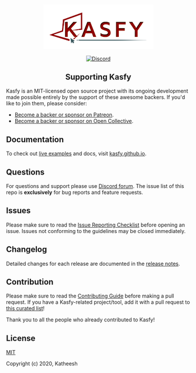 <p align="center"><a href="https://kasfy.github.io" target="_blank" rel="noopener noreferrer"><img width="300" src="https://raw.githubusercontent.com/kasfy/assets/master/images/kasfy-small.png" alt="logo"></a></p>

<p align="center">
    <a href="https://discord.gg/TUnwSru">
    <img alt="Discord" src="https://img.shields.io/discord/749637307073822791"></a>
</p>

<h2 align="center">Supporting Kasfy</h2>

Kasfy is an MIT-licensed open source project with its ongoing development made possible entirely by the support of these awesome backers. If you'd like to join them, please consider:

- [Become a backer or sponsor on Patreon](https://www.patreon.com/katheesh).
- [Become a backer or sponsor on Open Collective](https://opencollective.com/katheesh).


## Documentation

To check out [live examples](https://kasfy.heroku.app/) and docs, visit [kasfy.github.io](https://kasfy.github.io).

## Questions

For questions and support please use [Discord forum](https://discord.gg/TUnwSru). The issue list of this repo is **exclusively** for bug reports and feature requests.

## Issues

Please make sure to read the [Issue Reporting Checklist](https://github.com/kasfy/kasfy/blob/master/.github/CONTRIBUTING.md) before opening an issue. Issues not conforming to the guidelines may be closed immediately.

## Changelog

Detailed changes for each release are documented in the [release notes](https://github.com/kasfy/kasfy/releases).

## Contribution

Please make sure to read the [Contributing Guide](https://github.com/kasfy/kasfy/blob/master/.github/CONTRIBUTING.md) before making a pull request. If you have a Kasfy-related project/tool, add it with a pull request to [this curated list](https://github.com/kasfy/kasfy)!

Thank you to all the people who already contributed to Kasfy!

## License

[MIT](http://opensource.org/licenses/MIT)

Copyright (c) 2020, Katheesh

